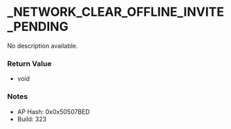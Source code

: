 # _NETWORK_CLEAR_OFFLINE_INVITE_PENDING

No description available.

### Return Value
* void

### Notes
* AP Hash: 0x0x50507BED
* Build: 323

